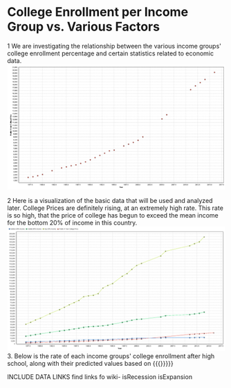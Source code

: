 # College Enrollment per Income Group vs. Various Factors

1 We are investigating the relationship between the various income groups' college enrollment percentage and certain statistics related to economic data.
![alt_text](https://github.com/peralegh/480/blob/master/College%20Price.png "College Price")


2 Here is a visualization of the basic data that will be used and analyzed later. College Prices are definitely rising, at an extremely high rate. This rate is so high, that the price of college has begun to exceed the mean income for the bottom 20% of income in this country.
![alt text](https://github.com/peralegh/480/blob/master/CollegePricevsIncome.png "College Prices and Income Group Wages")
3. Below is the rate of each income groups' college enrollment after high school, along with their predicted values based on {{{}}}}}

INCLUDE DATA LINKS
find links fo wiki- isRecession isExpansion
